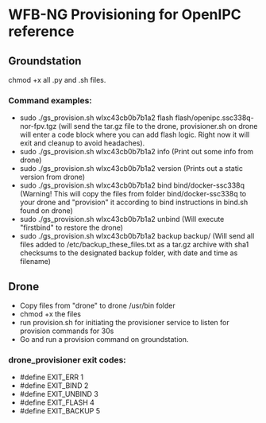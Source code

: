 # WFB-NG Provisioning for OpenIPC reference

## Groundstation
chmod +x all .py and .sh files.
### Command examples:
- sudo ./gs_provision.sh wlxc43cb0b7b1a2 flash flash/openipc.ssc338q-nor-fpv.tgz (will send the tar.gz file to the drone, provisioner.sh on drone will enter a code block where you can add flash logic. Right now it will exit and cleanup to avoid headaches).
- sudo ./gs_provision.sh wlxc43cb0b7b1a2 info (Print out some info from drone)
- sudo ./gs_provision.sh wlxc43cb0b7b1a2 version (Prints out a static version from drone)
- sudo ./gs_provision.sh wlxc43cb0b7b1a2 bind bind/docker-ssc338q (Warning! This will copy the files from folder bind/docker-ssc338q to your drone and "provision" it according to bind instructions in bind.sh found on drone)
- sudo ./gs_provision.sh wlxc43cb0b7b1a2 unbind (Will execute "firstbind" to restore the drone)
- sudo ./gs_provision.sh wlxc43cb0b7b1a2 backup backup/ (Will send all files added to /etc/backup_these_files.txt as a tar.gz archive with sha1 checksums to the designated backup folder, with date and time as filename)

## Drone
- Copy files from "drone" to drone /usr/bin folder
- chmod +x the files
- run provision.sh for initiating the provisioner service to listen for provision commands for 30s
- Go and run a provision command on groundstation.
### drone_provisioner exit codes:
- #define EXIT_ERR    1
- #define EXIT_BIND   2
- #define EXIT_UNBIND 3
- #define EXIT_FLASH  4
- #define EXIT_BACKUP 5
